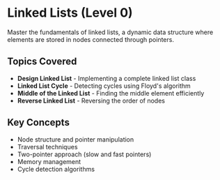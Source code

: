 # Linked Lists (Level 0)

Master the fundamentals of linked lists, a dynamic data structure where elements are stored in nodes connected through pointers.

## Topics Covered

- **Design Linked List** - Implementing a complete linked list class
- **Linked List Cycle** - Detecting cycles using Floyd's algorithm
- **Middle of the Linked List** - Finding the middle element efficiently
- **Reverse Linked List** - Reversing the order of nodes

## Key Concepts

- Node structure and pointer manipulation
- Traversal techniques
- Two-pointer approach (slow and fast pointers)
- Memory management
- Cycle detection algorithms 